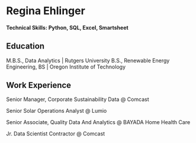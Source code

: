 # Regina Ehlinger

#### Technical Skills: Python, SQL, Excel, Smartsheet

## Education
M.B.S., Data Analytics | Rutgers University
B.S., Renewable Energy Engineering, BS | Oregon Institute of Technology

## Work Experience
Senior Manager, Corporate Sustainability Data @ Comcast
  
Senior Solar Operations Analyst @ Lumio

Senior Associate, Quality Data And Analytics @ BAYADA Home Health Care

Jr. Data Scientist Contractor @ Comcast
